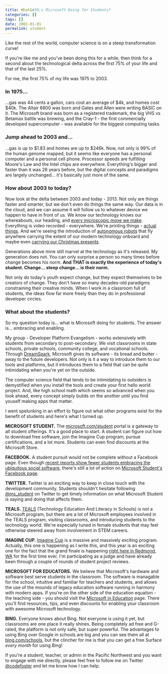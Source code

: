 ```yaml
---
title: What&#39;s Microsoft Doing for Students?
categories: []
tags: []
date: 2001-01-01
permalink: student
---
```


Like the rest of the world, computer science is on a steep transformation curve!
<!-- xmore -->

If you&#39;re like me and you&#39;ve been doing this for a while, then think for a second about the technological delta across the first 75% of your life and that of the last 25%.

For me, the first 75% of my life was 1975 to 2003.

### In 1975...

...gas was 44 cents a gallon, cars cost an average of $4k, and homes cost $40k. The Altair 8800 was born and Gates and Allen were writing BASIC on it. The Microsoft brand was born as a registered trademark, the big VHS vs Betamax battle was brewing, and the Cray-1 - the first commercially developed supercomputer - was available for the biggest computing tasks.

### Jump ahead to 2003 and...

...gas is up to $1.83 and homes are up to $246k. Now, not only is 99% of the human genome mapped, but it seems like everyone has a personal computer and a personal cell phone. Processor speeds are fulfilling Moore&#39;s Law and the Intel chips are everywhere. Everything&#39;s bigger and faster than it was 28 years before, but the digital concepts and paradigms are largely unchanged... it&#39;s basically just more of the same.

### How about 2003 to today?

Now look at the delta between 2003 and today - 2013\. Not only are things faster and smarter, but we don&#39;t even do things the same way. Our data is in the cloud, and we can assume it will follow us to whatever device we happen to have in front of us. We know our technology knows our whereabouts, our heading, and [every microscopic move we make](http://www.pcpro.co.uk/features/386470/wearable-technology-and-health-the-big-releases-of-ces-2014/2). Everything is video recorded - everywhere. We&#39;re printing things - [actual things](http://www.bing.com/news/search?q=3d+printing&amp;qs=n&amp;form=QBNT&amp;pq=3d+printing&amp;sc=8-1&amp;sp=-1&amp;sk=). And we&#39;re seeing the introduction of [autonomous robots](http://www.extremeaerials.com) that fly anywhere carrying the extent of our modern technology onboard and maybe even [carrying our Christmas presents](http://www.bing.com/news/search?q=drone+amazon&amp;qpvt=drone+amazon&amp;FORM=EWRE).

Generations above mine still marvel at the technology as it&#39;s released. My generation does not. You can only surprise a person so many times before change becomes his norm. **And THAT is exactly the experience of today&#39;s student. Change... steep change... is their norm.**

Not only do today&#39;s youth expect change, but they expect themselves to be creators of change. They don&#39;t have so many decades-old paradigms constraining their creative minds. When I work in a classroom full of students, the ideas flow far more freely than they do in professional developer circles.

### What about the students?

So my question today is... what is Microsoft doing for students. The answer is... embracing and enabling.

My group - Developer Platform Evangelism - works extensively with students from secondary to post-secondary. We visit classrooms in state schools, private schools, community college, and vocational schools. Through [DreamSpark](http://www.dreamspark.com), Microsoft gives its software - its bread and butter - away to the future developers. Not only is it a way to introduce them to our tools and platforms, but it introduces them to a field that can be quite intimidating when you&#39;re yet on the outside.

The computer science field that tends to be intimidating to outsiders is demystified when you install the tools and create your first hello world project. And, like high school math which seems so advanced when you look ahead, every concept simply builds on the another until you find youself making apps that matter.

I went spelunking in an effort to figure out what other programs exist for the benefit of students and here&#39;s what I turned up.

**MICROSOFT STUDENT.** The [microsoft.com/student](http://microsoft.com/student) portal is a gateway to all student offerings. It&#39;s a good place to start. A student can figure out how to download free software, join the Imagine Cup program, pursue certifications, and a lot more. Students can even find discounts at the Microsoft Store.

**FACEBOOK.** A student pursuit would not be complete without a Facebook page. Even though [recent reports show fewer students embracing the ubiquitous social software](http://www.huffingtonpost.com/2013/10/30/younger-teens-are-using-f_n_4179244.html), there&#39;s still a lot of action on [Microsoft Student&#39;s Facebook page](https://www.facebook.com/microsoftstudent).

**TWITTER.** Twitter is an exciting way to keep in close touch with the development community. Students shouldn&#39;t hesitate following [@ms_student](http://www.twitter.com/ms_student) on Twitter to get timely information on what Microsoft Student is saying and doing that affects them. 

**TEALS.** [TEALS](http://tealsk12.org) (Technology Education And Literacy in Schools) is not a Microsoft program, but there are a lot of Microsoft employees involved in the TEALS program, visiting classrooms, and introducing students to the technology world. We&#39;re especially tuned in female students that may feel otherwise steered away from involvement in STEM careers. 

**IMAGINE CUP.** [Imagine Cup](http://www.imaginecup.com) is a massive and massively exciting program. Actually, this one is happening as I write this, and this year is an exciting one for the fact that the grand finale is happening [right here in Redmond, WA](http://imaginecup.com/Content/Details/3192#?fbid=cOhXOZ5H-U7) for the first time ever. I&#39;m participating as a judge and have already been through a couple of rounds of student project reviews.

**MICROSOFT FOR EDUCATORS.** We believe that Microsoft&#39;s hardware and software best serve students in the classroom. The software is managable for the school, intuitive and familiar for teachers and students, and allows the use of the mounds of legacy education software running in harmony with modern apps. If you&#39;re on the other side of the education equation - the teaching side - you should visit the [Microsoft in Education](http://www.microsoft.com/education/ww/Pages/index.aspx) page. There you&#39;ll find resources, tips, and even discounts for enabling your classroom with awesome Microsoft technology.

**BING.** Everyone knows about Bing. Not everyone is using it yet, but classrooms are one place it really shines. Being completely ad free and G-rated, the platform is not only safe, but super powerful. The advantages to using Bing over Google in schools are big and you can see them all at [bing.com/schools](http://www.bing.com/schools), but the clincher for me is that you can get a free Surface _every month_ for using Bing!

If you&#39;re a student, teacher, or admin in the Pacific Northwest and you want to engage with me directly, please feel free to follow me on Twitter [@codefoster](http://www.twitter.com/codefoster) and let me know how I can help.

 

 